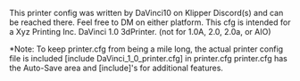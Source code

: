 This printer config was written by DaVinci10 on Klipper Discord(s) and can be reached there. Feel free to DM on either platform.
This cfg is intended for a Xyz Printing Inc. DaVinci 1.0 3dPrinter. (not for 1.0A, 2.0, 2.0a, or AIO)

*Note:
To keep printer.cfg from being a mile long, the actual printer config file is included [include DaVinci_1_0_printer.cfg] in printer.cfg 
 printer.cfg has the Auto-Save area and [include]'s for additional features.

